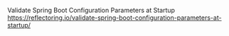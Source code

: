 Validate Spring Boot Configuration Parameters at Startup
https://reflectoring.io/validate-spring-boot-configuration-parameters-at-startup/
